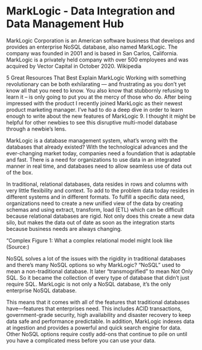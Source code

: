 # MarkLogic - Data Integration and Data Management Hub

 MarkLogic Corporation is an American software business that develops and provides an enterprise NoSQL database, also named MarkLogic. The company was founded in 2001 and is based in San Carlos, California. MarkLogic is a privately held company with over 500 employees and was acquired by Vector Capital in October 2020. Wikipedia


 5 Great Resources That Best Explain MarkLogic
Working with something revolutionary can be both exhilarating — and frustrating as you don’t yet know all that you need to know. You also know that stubbornly refusing to learn it – is only going to put you at the mercy of those who do. After being impressed with the product I recently joined MarkLogic as their newest product marketing manager. I’ve had to do a deep dive in order to learn enough to write about the new features of MarkLogic 9. I thought it might be helpful for other newbies to see this disruptive multi-model database through a newbie’s lens.

MarkLogic is a database management system, what’s wrong with the databases that already existed?
With the technological advances and the ever-changing market today, companies need a foundation that is adaptable and fast. There is a need for organizations to use data in an integrated manner in real time, and databases need to allow seamless use of data out of the box.

In traditional, relational databases, data resides in rows and columns with very little flexibility and context. To add to the problem data today resides in different systems and in different formats. To fulfill a specific data need, organizations need to create a new unified view of the data by creating schemas and using extract, transform, load (ETL) which can be difficult because relational databases are rigid. Not only does this create a new data silo, but makes the data out of date as soon as the integration starts because business needs are always changing.

“Complex
Figure 1: What a complex relational model might look like (Source:)

NoSQL solves a lot of the issues with the rigidity in traditional databases and there’s many NoSQL options so why MarkLogic?
“NoSQL” used to mean a non-traditional database. It later “transmogrified” to mean Not Only SQL. So it became the collection of every type of database that didn’t just require SQL. MarkLogic is not only a NoSQL database, it’s the only enterprise NoSQL database.

This means that it comes with all of the features that traditional databases have—features that enterprises need. This includes ACID transactions, government-grade security, high availability and disaster recovery to keep data safe and performance predictable. In addition, MarkLogic indexes data at ingestion and provides a powerful and quick search engine for data. Other NoSQL options require costly add-ons that continue to pile on until you have a complicated mess before you can use your data.
